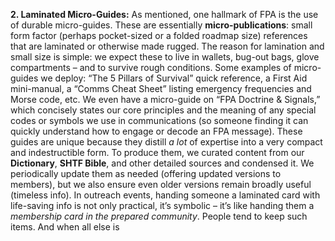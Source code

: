 **2. Laminated Micro-Guides:** As mentioned, one hallmark of FPA is the use of durable micro-guides. These are essentially **micro-publications**: small form factor (perhaps pocket-sized or a folded roadmap size) references that are laminated or otherwise made rugged. The reason for lamination and small size is simple: we expect these to live in wallets, bug-out bags, glove compartments – and to survive rough conditions. Some examples of micro-guides we deploy: “The 5 Pillars of Survival” quick reference, a First Aid mini-manual, a “Comms Cheat Sheet” listing emergency frequencies and Morse code, etc. We even have a micro-guide on “FPA Doctrine & Signals,” which concisely states our core principles and the meaning of any special codes or symbols we use in communications (so someone finding it can quickly understand how to engage or decode an FPA message). These guides are unique because they distill _a lot_ of expertise into a very compact and indestructible form. To produce them, we curated content from our **Dictionary**, **SHTF Bible**, and other detailed sources and condensed it. We periodically update them as needed (offering updated versions to members), but we also ensure even older versions remain broadly useful (timeless info). In outreach events, handing someone a laminated card with life-saving info is not only practical, it’s symbolic – it’s like handing them a _membership card in the prepared community_. People tend to keep such items. And when all else is